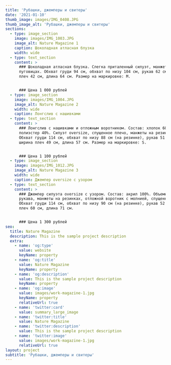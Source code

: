 ```yaml
---
title: 'Рубашки, джемперы и свитеры'
date: '2021-01-10'
thumb_image: images/IMG_0408.JPG
thumb_image_alt: 'Рубашки, джемперы и свитеры'
sections:
  - type: image_section
    image: images/IMG_1003.JPG
    image_alt: Nature Magazine 1
    caption: Шоколадная атласная блузка
    width: wide
  - type: text_section
    content: >
      ### Шоколадная атласная блузка. Слегка приталенный силуэт, манжеты на
      пуговицах. Обхват груди 94 см, обхват по низу 104 см, рукав 62 см, ширина
      плеч 42 см, длина 64 см. Размер на маркировке: M.


      ### Цена 1 000 рублей
  - type: image_section
    image: images/IMG_1004.JPG
    image_alt: Nature Magazine 2
    width: wide
    caption: Лонгслив с нашивками
  - type: text_section
    content: >
      ### Лонгслив с нашивками и отложным воротником. Состав: хлопок 60%,
      полиэстер 40%. Силуэт oversize, спущенное плечо, манжеты на резинках.
      Обхват груди 114 см, обхват по низу 88 см (на резинке), рукав 51 см,
      ширина плеч 49 см, длина 57 см. Размер на маркировке: S.


      ### Цена 1 100 рублей
  - type: image_section
    image: images/IMG_1012.JPG
    image_alt: Nature Magazine 3
    width: wide
    caption: Джемпер oversize с узором
  - type: text_section
    content: >
      ### Джемпер силуэта oversize с узором. Состав: акрил 100%. Объемные
      рукава, манжеты на резинках, отложной воротник с молнией, спущенное плечо.
      Обхват груди 114 см, обхват по низу 90 см (на резинке), рукав 52 см, длина
      плеч 60 см, длина 71 см.


      ### Цена 1 300 рублей
seo:
  title: Nature Magazine
  description: This is the sample project description
  extra:
    - name: 'og:type'
      value: website
      keyName: property
    - name: 'og:title'
      value: Nature Magazine
      keyName: property
    - name: 'og:description'
      value: This is the sample project description
      keyName: property
    - name: 'og:image'
      value: images/work-magazine-1.jpg
      keyName: property
      relativeUrl: true
    - name: 'twitter:card'
      value: summary_large_image
    - name: 'twitter:title'
      value: Nature Magazine
    - name: 'twitter:description'
      value: This is the sample project description
    - name: 'twitter:image'
      value: images/work-magazine-1.jpg
      relativeUrl: true
layout: project
subtitle: 'Рубашки, джемперы и свитеры'
---
```

